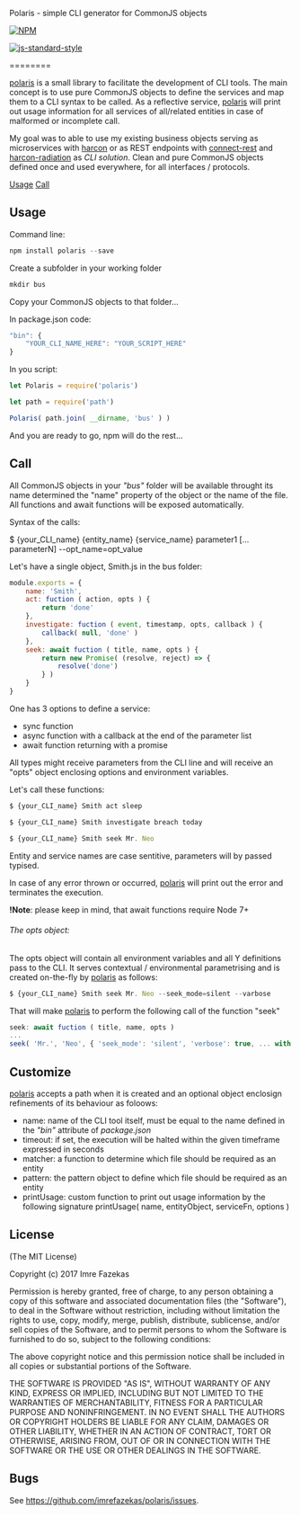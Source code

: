 Polaris - simple CLI generator for CommonJS objects

[![NPM](https://nodei.co/npm/polaris.png)](https://nodei.co/npm/polaris/)

[![js-standard-style](https://cdn.rawgit.com/feross/standard/master/badge.svg)](https://github.com/feross/standard)

========

[polaris](https://github.com/imrefazekas/polaris) is a small library to facilitate the development of CLI tools.
The main concept is to use pure CommonJS objects to define the services and map them to a CLI syntax to be called.
As a reflective service, [polaris](https://github.com/imrefazekas/polaris) will print out usage information for all services of all/related entities in case of malformed or incomplete call.

My goal was to able to use my existing business objects serving as microservices with [harcon](https://github.com/imrefazekas/harcon) or as REST endpoints with [connect-rest](https://github.com/imrefazekas/connect-rest) and [harcon-radiation](https://github.com/imrefazekas/harcon-radiation) as _CLI solution_.
Clean and pure CommonJS objects defined once and used everywhere, for all interfaces / protocols.

[Usage](#usage)
[Call](#call)


## Usage

Command line:

```javascript
npm install polaris --save
```

Create a subfolder in your working folder

```javascript
mkdir bus
```

Copy your CommonJS objects to that folder...

In package.json code:

```javascript
"bin": {
	"YOUR_CLI_NAME_HERE": "YOUR_SCRIPT_HERE"
}
```

In you script:

```javascript
let Polaris = require('polaris')

let path = require('path')

Polaris( path.join( __dirname, 'bus' ) )
```

And you are ready to go, npm will do the rest...


## Call

All CommonJS objects in your _"bus"_ folder will be available throught its name determined the "name" property of the object or the name of the file.
All functions and await functions will be exposed automatically.

Syntax of the calls:

$ {your_CLI_name} {entity_name} {service_name} parameter1 [... parameterN] --opt_name=opt_value

Let's have a single object, Smith.js in the bus folder:

```javascript
module.exports = {
	name: 'Smith',
	act: fuction ( action, opts ) {
		return 'done'
	},
	investigate: fuction ( event, timestamp, opts, callback ) {
		callback( null, 'done' )		
	},
	seek: await fuction ( title, name, opts ) {
		return new Promise( (resolve, reject) => {
			resolve('done')
		} )	
	}
}
```

One has 3 options to define a service:
- sync function
- async function with a callback at the end of the parameter list
- await function returning with a promise

All types might receive parameters from the CLI line and will receive an "opts" object enclosing options and environment variables.

Let's call these functions:

```javascript
$ {your_CLI_name} Smith act sleep

$ {your_CLI_name} Smith investigate breach today

$ {your_CLI_name} Smith seek Mr. Neo
```

Entity and service names are case sentitive, parameters will by passed typised.

In case of any error thrown or occurred, [polaris](https://github.com/imrefazekas/polaris) will print out the error and terminates the execution.

__!Note__: please keep in mind, that await functions require Node 7+



###### The opts object:

The opts object will contain all environment variables and all Y definitions pass to the CLI.
It serves contextual / environmental parametrising and is created on-the-fly by [polaris](https://github.com/imrefazekas/polaris) as follows:

```javascript
$ {your_CLI_name} Smith seek Mr. Neo --seek_mode=silent --varbose
```

That will make [polaris](https://github.com/imrefazekas/polaris) to perform the following call of the function "seek"

```javascript
seek: await fuction ( title, name, opts )
...
seek( 'Mr.', 'Neo', { 'seek_mode': 'silent', 'verbose': true, ... with the existing environment variables } )
```


## Customize

[polaris](https://github.com/imrefazekas/polaris) accepts a path when it is created and an optional object enclosign refinements of its behaviour as foloows:

- name: name of the CLI tool itself, must be equal to the name defined in the _"bin"_ attribute of _package.json_
- timeout: if set, the execution will be halted within the given timeframe expressed in seconds
- matcher: a function to determine which file should be required as an entity
- pattern: the pattern object to define which file should be required as an entity
- printUsage: custom function to print out usage information by the following signature
	printUsage( name, entityObject, serviceFn, options )



## License

(The MIT License)

Copyright (c) 2017 Imre Fazekas

Permission is hereby granted, free of charge, to any person obtaining a copy of
this software and associated documentation files (the "Software"), to deal in
the Software without restriction, including without limitation the rights to
use, copy, modify, merge, publish, distribute, sublicense, and/or sell copies of
the Software, and to permit persons to whom the Software is furnished to do so,
subject to the following conditions:

The above copyright notice and this permission notice shall be included in all
copies or substantial portions of the Software.

THE SOFTWARE IS PROVIDED "AS IS", WITHOUT WARRANTY OF ANY KIND, EXPRESS OR
IMPLIED, INCLUDING BUT NOT LIMITED TO THE WARRANTIES OF MERCHANTABILITY, FITNESS
FOR A PARTICULAR PURPOSE AND NONINFRINGEMENT. IN NO EVENT SHALL THE AUTHORS OR
COPYRIGHT HOLDERS BE LIABLE FOR ANY CLAIM, DAMAGES OR OTHER LIABILITY, WHETHER
IN AN ACTION OF CONTRACT, TORT OR OTHERWISE, ARISING FROM, OUT OF OR IN
CONNECTION WITH THE SOFTWARE OR THE USE OR OTHER DEALINGS IN THE SOFTWARE.


## Bugs

See <https://github.com/imrefazekas/polaris/issues>.
